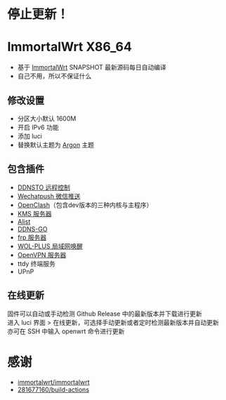 # 停止更新！  

# ImmortalWrt X86_64  
* 基于 [ImmortalWrt](https://github.com/immortalwrt/immortalwrt) SNAPSHOT 最新源码每日自动编译
* 自己不用，所以不保证什么
  
## 修改设置  
* 分区大小默认 1600M
* 开启 IPv6 功能
* 添加 luci
* 替换默认主题为 [Argon](https://github.com/jerrykuku/luci-theme-argon) 主题
 
## 包含插件  
* [DDNSTO 远程控制](https://www.ddnsto.com/)
* [Wechatpush 微信推送](https://github.com/tty228/luci-app-wechatpush)
* [OpenClash](https://github.com/vernesong/OpenClash)（包含dev版本的三种内核与主程序）
* [KMS 服务器](https://github.com/mchome/luci-app-vlmcsd)
* [Alist](https://github.com/sbwml/luci-app-alist)
* [DDNS-GO](https://github.com/sirpdboy/luci-app-ddns-go)
* [frp 服务器](https://github.com/lwz322/luci-app-frps)
* [WOL-PLUS 局域网唤醒](https://github.com/animegasan/luci-app-wolplus)
* [OpenVPN 服务器](https://github.com/DavBfr/luci-app-openvpn-server)
* ttdy 终端服务
* UPnP

## 在线更新 
固件可以自动或手动检测 Github Release 中的最新版本并下载进行更新  
进入 luci 界面 > 在线更新，可选择手动更新或者定时检测最新版本并自动更新  
亦可在 SSH 中输入 openwrt 命令进行更新  

  # 感谢
- [immortalwrt/immortalwrt](https://github.com/immortalwrt/immortalwrt)
- [281677160/build-actions](https://github.com/281677160/build-actions)
